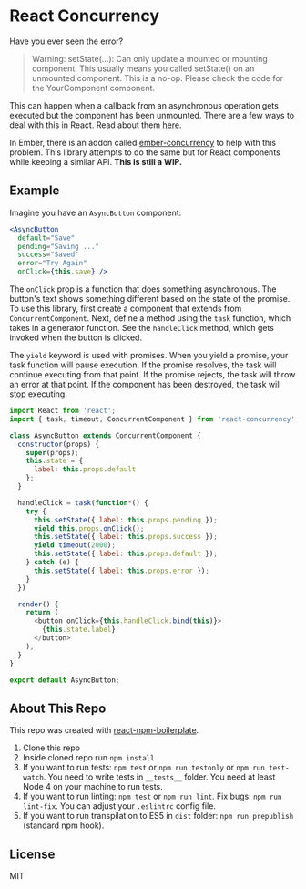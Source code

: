 React Concurrency
=================

Have you ever seen the error?

> Warning: setState(...): Can only update a mounted or mounting component. This usually means you called setState() on an unmounted component. This is a no-op. Please check the code for the YourComponent component.

This can happen when a callback from an asynchronous operation gets executed but the component has been unmounted. There are a few ways to deal with this in React. Read about them [here](https://facebook.github.io/react/blog/2015/12/16/ismounted-antipattern.html).

In Ember, there is an addon called [ember-concurrency](http://ember-concurrency.com/) to help with this problem. This library attempts to do the same but for React components while keeping a similar API. __This is still a WIP.__

## Example

Imagine you have an `AsyncButton` component:

```jsx
<AsyncButton
  default="Save"
  pending="Saving ..."
  success="Saved"
  error="Try Again"
  onClick={this.save} />
```

The `onClick` prop is a function that does something asynchronous. The button's text shows something different based on the state of the promise. To use this library, first create a component that extends from `ConcurrentComponent`. Next, define a method using the `task` function, which takes in a generator function. See the `handleClick` method, which gets invoked when the button is clicked.

The `yield` keyword is used with promises. When you yield a promise, your task function will pause execution. If the promise resolves, the task will continue executing from that point. If the promise rejects, the task will throw an error at that point. If the component has been destroyed, the task will stop executing.

```js
import React from 'react';
import { task, timeout, ConcurrentComponent } from 'react-concurrency';

class AsyncButton extends ConcurrentComponent {
  constructor(props) {
    super(props);
    this.state = {
      label: this.props.default
    };
  }

  handleClick = task(function*() {
    try {
      this.setState({ label: this.props.pending });
      yield this.props.onClick();
      this.setState({ label: this.props.success });
      yield timeout(2000);
      this.setState({ label: this.props.default });
    } catch (e) {
      this.setState({ label: this.props.error });
    }
  })

  render() {
    return (
      <button onClick={this.handleClick.bind(this)}>
        {this.state.label}
      </button>
    );
  }
}

export default AsyncButton;
```

## About This Repo

This repo was created with [react-npm-boilerplate](https://github.com/juliancwirko/react-npm-boilerplate).

1. Clone this repo
2. Inside cloned repo run `npm install`
3. If you want to run tests: `npm test` or `npm run testonly` or `npm run test-watch`. You need to write tests in `__tests__` folder. You need at least Node 4 on your machine to run tests.
4. If you want to run linting: `npm test` or `npm run lint`. Fix bugs: `npm run lint-fix`. You can adjust your `.eslintrc` config file.
5. If you want to run transpilation to ES5 in `dist` folder: `npm run prepublish` (standard npm hook).

## License

MIT
